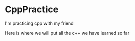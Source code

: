 # CppPractice
I'm practicing cpp with my friend

Here is where we will put all the c++ we have learned so far
